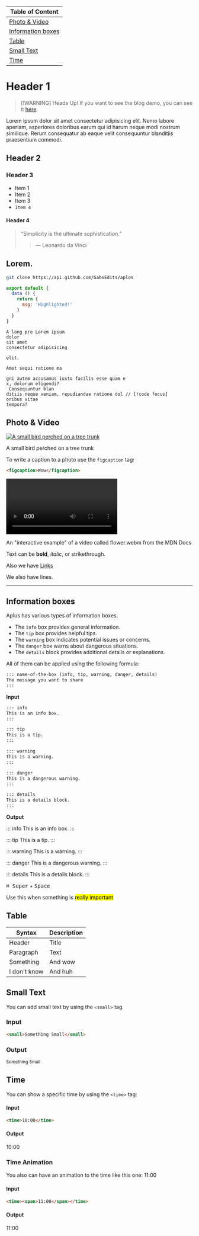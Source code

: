 <div class="table-small">

|    Table of Content   |
| --------------------- |
| [Photo & Video](#photo-video) |
| [Information boxes](#information-boxes) |
| [Table](#table) |
| [Small Text](#small-text) |
| [Time](#time) |



</div>

# Header 1

> [!WARNING] Heads Up!
> If you want to see the blog demo, you can see it [here](/demo/blog/)

Lorem ipsum dolor sit amet consectetur adipisicing elit. Nemo labore aperiam, asperiores doloribus earum qui id harum neque modi nostrum similique. Rerum consequatur ab eaque velit consequuntur blanditiis praesentium commodi.

## Header 2

### Header 3

- Item 1
- Item 2
- Item 3
- `Item 4`

#### Header 4

> “Simplicity is the ultimate sophistication.”
>
> >  — Leonardo da Vinci

## Lorem.

```bash
git clone https://api.github.com/GabsEdits/aplos
```

```js
export default {
  data () {
    return {
      msg: 'Highlighted!'
    }
  }
}
```

```text
A long pre Lorem ipsum
dolor
sit amet
consectetur adipisicing

elit.

Amet sequi ratione ma

gni autem accusamus iusto facilis esse quam e
x, dolorum eligendi?
 Consequuntur blan
ditiis neque veniam, repudiandae ratione dol // [!code focus]
oribus vitae
tempora?
```

## Photo & Video

[![A small bird perched on a tree trunk](https://images.unsplash.com/photo-1709820738040-1bb62387d430?q=80&w=2070&auto=format&fit=crop&ixlib=rb-4.0.3&ixid=M3wxMjA3fDB8MHxwaG90by1wYWdlfHx8fGVufDB8fHx8fA%3D%3D)](https://unsplash.com/photos/a-small-bird-perched-on-a-tree-trunk-tf6wnUXCkcg)

<figcaption>A small bird perched on a tree trunk</figcaption>

To write a caption to a photo use the `figcaption` tag:

```html
<figcaption>Wow</figcaption>
```

<video alt="Red flower wakes up" controls="" src="https://interactive-examples.mdn.mozilla.net/media/cc0-videos/flower.webm"></video>

<figcaption>An "interactive example" of a video called flower.webm from the MDN Docs</figcaption>

Text can be **bold**, _italic_, or strikethrough.

Also we have [Links](/)

We also have lines.

---

## Information boxes

 Aplus has various types of information boxes.
  
  - The `info` box provides general information.
  - The `tip` box provides helpful tips.
  - The `warning` box indicates potential issues or concerns.
  - The `danger` box warns about dangerous situations.
  - The `details` block provides additional details or explanations.

All of them can be applied using the following formula:
```md
::: name-of-the-box (info, tip, warning, danger, details)
The message you want to share
:::
```
 


**Input**

```md
::: info
This is an info box.
:::

::: tip
This is a tip.
:::

::: warning
This is a warning.
:::

::: danger
This is a dangerous warning.
:::

::: details
This is a details block.
:::
```

**Output**

::: info
This is an info box.
:::

::: tip
This is a tip.
:::

::: warning
This is a warning.
:::

::: danger
This is a dangerous warning.
:::

::: details
This is a details block.
:::

<kbd>⌘ Super</kbd> + <kbd>Space</kbd>

Use this when something is <mark>really important</mark>

## Table

| Syntax      | Description |
| ----------- | ----------- |
| Header      | Title       |
| Paragraph   | Text        |
| Something   | And wow     |
| I don't know| And huh     |

## Small Text

You can add small text by using the `<small>` tag.

### Input
```html
<small>Something Small</small>
```

### Output
<small>Something Small</small>

## Time

You can show a specific time by using the `<time>` tag:

#### Input
```html
<time>10:00</time>
```

#### Output
<time>10:00</time>

### Time Animation

You also can have an animation to the time like this one: <time><span>11:00</span></time>


#### Input
```html
<time><span>11:00</span></time>
```

#### Output
<time><span>11:00</span></time>

